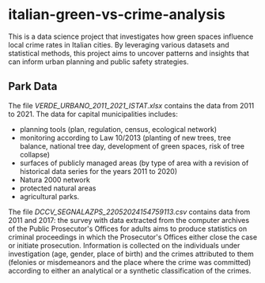 # italian-green-vs-crime-analysis
This is a data science project that investigates how green spaces influence local crime rates in Italian cities. By leveraging various datasets and statistical methods, this project aims to uncover patterns and insights that can inform urban planning and public safety strategies.

## Park Data 
The file *VERDE_URBANO_2011_2021_ISTAT.xlsx* contains the data from 2011 to 2021. The data for capital municipalities includes:

- planning tools (plan, regulation, census, ecological network)
- monitoring according to Law 10/2013 (planting of new trees, tree balance, national tree day, development of green spaces, risk of tree collapse)
- surfaces of publicly managed areas (by type of area with a revision of historical data series for the years 2011 to 2020)
- Natura 2000 network
- protected natural areas
- agricultural parks.

The file *DCCV_SEGNALAZPS_22052024154759113.csv* contains data from 2011 and 2017:
the survey with data extracted from the computer archives of the Public Prosecutor's Offices for adults aims to produce statistics on criminal proceedings in which the Prosecutor's Offices either close the case or initiate prosecution. Information is collected on the individuals under investigation (age, gender, place of birth) and the crimes attributed to them (felonies or misdemeanors and the place where the crime was committed) according to either an analytical or a synthetic classification of the crimes.
